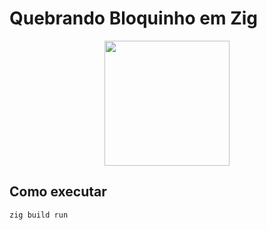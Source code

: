 # Quebrando Bloquinho em Zig


<div align="center">
    <img src="https://ziglang.org/img/zig-logo-dynamic.svg" width="200px" />
</div>

## Como executar

```
zig build run
```
